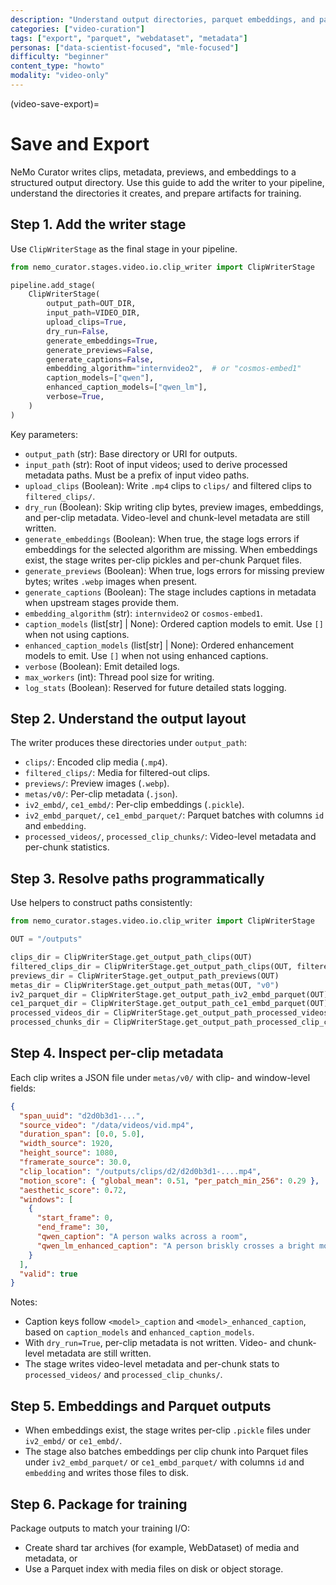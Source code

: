 ```yaml
---
description: "Understand output directories, parquet embeddings, and packaging curated video data for training"
categories: ["video-curation"]
tags: ["export", "parquet", "webdataset", "metadata"]
personas: ["data-scientist-focused", "mle-focused"]
difficulty: "beginner"
content_type: "howto"
modality: "video-only"
---
```


(video-save-export)=

# Save and Export

NeMo Curator writes clips, metadata, previews, and embeddings to a structured output directory. Use this guide to add the writer to your pipeline, understand the directories it creates, and prepare artifacts for training.

## Step 1. Add the writer stage

Use `ClipWriterStage` as the final stage in your pipeline.

```python
from nemo_curator.stages.video.io.clip_writer import ClipWriterStage

pipeline.add_stage(
    ClipWriterStage(
        output_path=OUT_DIR,
        input_path=VIDEO_DIR,
        upload_clips=True,
        dry_run=False,
        generate_embeddings=True,
        generate_previews=False,
        generate_captions=False,
        embedding_algorithm="internvideo2",  # or "cosmos-embed1"
        caption_models=["qwen"],
        enhanced_caption_models=["qwen_lm"],
        verbose=True,
    )
)
```

Key parameters:

- `output_path` (str): Base directory or URI for outputs.
- `input_path` (str): Root of input videos; used to derive processed metadata paths. Must be a prefix of input video paths.
- `upload_clips` (Boolean): Write `.mp4` clips to `clips/` and filtered clips to `filtered_clips/`.
- `dry_run` (Boolean): Skip writing clip bytes, preview images, embeddings, and per-clip metadata. Video-level and chunk-level metadata are still written.
- `generate_embeddings` (Boolean): When true, the stage logs errors if embeddings for the selected algorithm are missing. When embeddings exist, the stage writes per-clip pickles and per-chunk Parquet files.
- `generate_previews` (Boolean): When true, logs errors for missing preview bytes; writes `.webp` images when present.
- `generate_captions` (Boolean): The stage includes captions in metadata when upstream stages provide them.
- `embedding_algorithm` (str): `internvideo2` or `cosmos-embed1`.
- `caption_models` (list[str] | None): Ordered caption models to emit. Use `[]` when not using captions.
- `enhanced_caption_models` (list[str] | None): Ordered enhancement models to emit. Use `[]` when not using enhanced captions.
- `verbose` (Boolean): Emit detailed logs.
- `max_workers` (int): Thread pool size for writing.
- `log_stats` (Boolean): Reserved for future detailed stats logging.

## Step 2. Understand the output layout

The writer produces these directories under `output_path`:

- `clips/`: Encoded clip media (`.mp4`).
- `filtered_clips/`: Media for filtered-out clips.
- `previews/`: Preview images (`.webp`).
- `metas/v0/`: Per-clip metadata (`.json`).
- `iv2_embd/`, `ce1_embd/`: Per-clip embeddings (`.pickle`).
- `iv2_embd_parquet/`, `ce1_embd_parquet/`: Parquet batches with columns `id` and `embedding`.
- `processed_videos/`, `processed_clip_chunks/`: Video-level metadata and per-chunk statistics.

## Step 3. Resolve paths programmatically

Use helpers to construct paths consistently:

```python
from nemo_curator.stages.video.io.clip_writer import ClipWriterStage

OUT = "/outputs"

clips_dir = ClipWriterStage.get_output_path_clips(OUT)
filtered_clips_dir = ClipWriterStage.get_output_path_clips(OUT, filtered=True)
previews_dir = ClipWriterStage.get_output_path_previews(OUT)
metas_dir = ClipWriterStage.get_output_path_metas(OUT, "v0")
iv2_parquet_dir = ClipWriterStage.get_output_path_iv2_embd_parquet(OUT)
ce1_parquet_dir = ClipWriterStage.get_output_path_ce1_embd_parquet(OUT)
processed_videos_dir = ClipWriterStage.get_output_path_processed_videos(OUT)
processed_chunks_dir = ClipWriterStage.get_output_path_processed_clip_chunks(OUT)
```

## Step 4. Inspect per-clip metadata

Each clip writes a JSON file under `metas/v0/` with clip- and window-level fields:

```json
{
  "span_uuid": "d2d0b3d1-...",
  "source_video": "/data/videos/vid.mp4",
  "duration_span": [0.0, 5.0],
  "width_source": 1920,
  "height_source": 1080,
  "framerate_source": 30.0,
  "clip_location": "/outputs/clips/d2/d2d0b3d1-....mp4",
  "motion_score": { "global_mean": 0.51, "per_patch_min_256": 0.29 },
  "aesthetic_score": 0.72,
  "windows": [
    {
      "start_frame": 0,
      "end_frame": 30,
      "qwen_caption": "A person walks across a room",
      "qwen_lm_enhanced_caption": "A person briskly crosses a bright modern room"
    }
  ],
  "valid": true
}
```

Notes:

- Caption keys follow `<model>_caption` and `<model>_enhanced_caption`, based on `caption_models` and `enhanced_caption_models`.
- With `dry_run=True`, per-clip metadata is not written. Video- and chunk-level metadata are still written.
- The stage writes video-level metadata and per-chunk stats to `processed_videos/` and `processed_clip_chunks/`.

## Step 5. Embeddings and Parquet outputs

- When embeddings exist, the stage writes per-clip `.pickle` files under `iv2_embd/` or `ce1_embd/`.
- The stage also batches embeddings per clip chunk into Parquet files under `iv2_embd_parquet/` or `ce1_embd_parquet/` with columns `id` and `embedding` and writes those files to disk.

## Step 6. Package for training

Package outputs to match your training I/O:

- Create shard tar archives (for example, WebDataset) of media and metadata, or
- Use a Parquet index with media files on disk or object storage.
<!-- end -->
